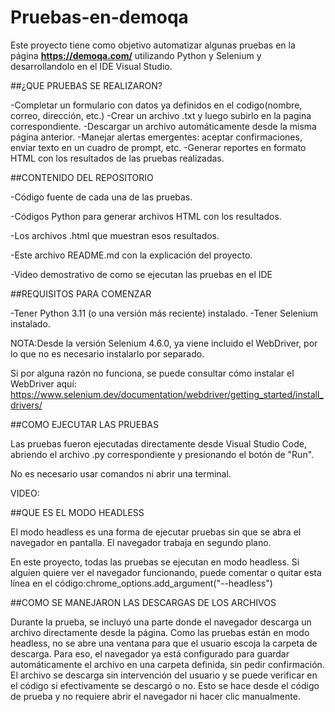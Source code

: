 # Pruebas-en-demoqa
Este proyecto tiene como objetivo automatizar algunas pruebas en la página **https://demoqa.com/** utilizando Python y Selenium y desarrollandolo en el IDE Visual Studio.

##¿QUE PRUEBAS SE REALIZARON?

-Completar un formulario con datos ya definidos en el codigo(nombre, correo, dirección, etc.)
-Crear un archivo .txt y luego subirlo en la pagina correspondiente.
-Descargar un archivo automáticamente desde la misma página anterior.
-Manejar alertas emergentes: aceptar confirmaciones, enviar texto en un cuadro de prompt, etc.
-Generar reportes en formato HTML con los resultados de las pruebas realizadas.

##CONTENIDO DEL REPOSITORIO

-Código fuente de cada una de las pruebas.

-Códigos Python para generar archivos HTML con los resultados.

-Los archivos .html que muestran esos resultados.

-Este archivo README.md con la explicación del proyecto.

-Video demostrativo de como se ejecutan las pruebas en el IDE

##REQUISITOS PARA COMENZAR

-Tener Python 3.11 (o una versión más reciente) instalado.
-Tener Selenium instalado.

NOTA:Desde la versión Selenium 4.6.0, ya viene incluido el WebDriver, por lo que no es necesario instalarlo por separado.

Si por alguna razón no funciona, se puede consultar cómo instalar el WebDriver aquí:
https://www.selenium.dev/documentation/webdriver/getting_started/install_drivers/

##COMO EJECUTAR LAS PRUEBAS

Las pruebas fueron ejecutadas directamente desde Visual Studio Code, abriendo el archivo .py correspondiente y presionando el botón de "Run".

No es necesario usar comandos ni abrir una terminal.

VIDEO:

##QUE ES EL MODO HEADLESS

El modo headless es una forma de ejecutar pruebas sin que se abra el navegador en pantalla. El navegador trabaja en segundo plano.

En este proyecto, todas las pruebas se ejecutan en modo headless. Si alguien quiere ver el navegador funcionando, puede comentar o quitar esta línea en el código:chrome_options.add_argument("--headless")

##COMO SE MANEJARON LAS DESCARGAS DE LOS ARCHIVOS

Durante la prueba, se incluyó una parte donde el navegador descarga un archivo directamente desde la página. Como las pruebas están en modo headless, no se abre una ventana para que el usuario escoja la carpeta de descarga.
Para eso, el navegador ya está configurado para guardar automáticamente el archivo en una carpeta definida, sin pedir confirmación. El archivo se descarga sin intervención del usuario y se puede verificar en el código si efectivamente se descargó o no.
Esto se hace desde el código de prueba y no requiere abrir el navegador ni hacer clic manualmente.

